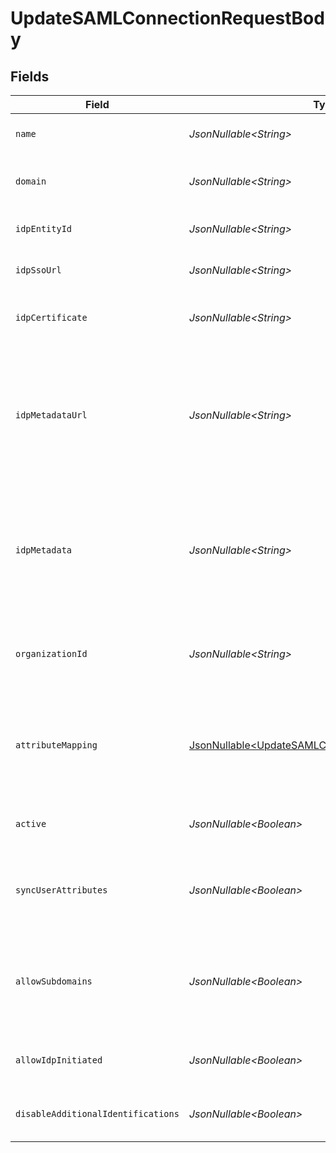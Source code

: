 # UpdateSAMLConnectionRequestBody


## Fields

| Field                                                                                                                               | Type                                                                                                                                | Required                                                                                                                            | Description                                                                                                                         |
| ----------------------------------------------------------------------------------------------------------------------------------- | ----------------------------------------------------------------------------------------------------------------------------------- | ----------------------------------------------------------------------------------------------------------------------------------- | ----------------------------------------------------------------------------------------------------------------------------------- |
| `name`                                                                                                                              | *JsonNullable\<String>*                                                                                                             | :heavy_minus_sign:                                                                                                                  | The name of the new SAML Connection                                                                                                 |
| `domain`                                                                                                                            | *JsonNullable\<String>*                                                                                                             | :heavy_minus_sign:                                                                                                                  | The domain to use for the new SAML Connection                                                                                       |
| `idpEntityId`                                                                                                                       | *JsonNullable\<String>*                                                                                                             | :heavy_minus_sign:                                                                                                                  | The entity id as provided by the IdP                                                                                                |
| `idpSsoUrl`                                                                                                                         | *JsonNullable\<String>*                                                                                                             | :heavy_minus_sign:                                                                                                                  | The SSO url as provided by the IdP                                                                                                  |
| `idpCertificate`                                                                                                                    | *JsonNullable\<String>*                                                                                                             | :heavy_minus_sign:                                                                                                                  | The x509 certificated as provided by the IdP                                                                                        |
| `idpMetadataUrl`                                                                                                                    | *JsonNullable\<String>*                                                                                                             | :heavy_minus_sign:                                                                                                                  | The URL which serves the IdP metadata. If present, it takes priority over the corresponding individual properties and replaces them |
| `idpMetadata`                                                                                                                       | *JsonNullable\<String>*                                                                                                             | :heavy_minus_sign:                                                                                                                  | The XML content of the IdP metadata file. If present, it takes priority over the corresponding individual properties                |
| `organizationId`                                                                                                                    | *JsonNullable\<String>*                                                                                                             | :heavy_minus_sign:                                                                                                                  | The ID of the organization to which users of this SAML Connection will be added                                                     |
| `attributeMapping`                                                                                                                  | [JsonNullable\<UpdateSAMLConnectionAttributeMapping>](../../models/operations/UpdateSAMLConnectionAttributeMapping.md)              | :heavy_minus_sign:                                                                                                                  | Define the atrtibute name mapping between Identity Provider and Clerk's user properties                                             |
| `active`                                                                                                                            | *JsonNullable\<Boolean>*                                                                                                            | :heavy_minus_sign:                                                                                                                  | Activate or de-activate the SAML Connection                                                                                         |
| `syncUserAttributes`                                                                                                                | *JsonNullable\<Boolean>*                                                                                                            | :heavy_minus_sign:                                                                                                                  | Controls whether to update the user's attributes in each sign-in                                                                    |
| `allowSubdomains`                                                                                                                   | *JsonNullable\<Boolean>*                                                                                                            | :heavy_minus_sign:                                                                                                                  | Allow users with an email address subdomain to use this connection in order to authenticate                                         |
| `allowIdpInitiated`                                                                                                                 | *JsonNullable\<Boolean>*                                                                                                            | :heavy_minus_sign:                                                                                                                  | Enable or deactivate IdP-initiated flows                                                                                            |
| `disableAdditionalIdentifications`                                                                                                  | *JsonNullable\<Boolean>*                                                                                                            | :heavy_minus_sign:                                                                                                                  | Enable or deactivate additional identifications                                                                                     |